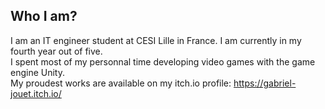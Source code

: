 ## Who I am?
I am an IT engineer student at CESI Lille in France. I am currently in my fourth year out of five.  
I spent most of my personnal time developing video games with the game engine Unity.  
My proudest works are available on my itch.io profile: <https://gabriel-jouet.itch.io/>  